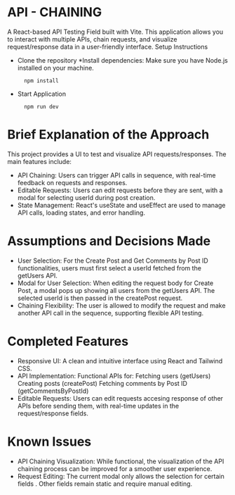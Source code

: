 # API - CHAINING

A React-based API Testing Field built with Vite. This application allows you to interact with multiple APIs, chain requests, and visualize request/response data in a user-friendly interface.
Setup Instructions

  * Clone the repository
  *Install dependencies: Make sure you have Node.js installed on your machine.

          npm install

  * Start Application

          npm run dev

   # Brief Explanation of the Approach

  This project provides a UI to test and visualize API requests/responses. The main features include:
    
  * API Chaining: Users can trigger API calls in sequence, with real-time feedback on requests and responses.
  * Editable Requests: Users can edit requests before they are sent, with a modal for selecting userId during post creation.
  * State Management: React's useState and useEffect are used to manage API calls, loading states, and error handling.
    
   # Assumptions and Decisions Made
    
  * User Selection: For the Create Post and Get Comments by Post ID functionalities, users must first select a userId fetched from the getUsers API.
  *  Modal for User Selection: When editing the request body for Create Post, a modal pops up showing all users from the getUsers API. The selected userId is then passed in the createPost request.
  *  Chaining Flexibility: The user is allowed to modify the request and make another API call in the sequence, supporting flexible API testing.
    
   # Completed Features
    
  * Responsive UI: A clean and intuitive interface using React and Tailwind CSS.
  * API Implementation: Functional APIs for:
            Fetching users (getUsers)
            Creating posts (createPost)
            Fetching comments by Post ID (getCommentsByPostId)
  * Editable Requests: Users can edit requests accesing response of other APIs before sending them, with real-time updates in the request/response fields.
    
   # Known Issues
    
  * API Chaining Visualization: While functional, the visualization of the API chaining process can be improved for a smoother user experience.
  * Request Editing: The current modal only allows the selection for certain fields . Other fields remain static and require manual editing.
